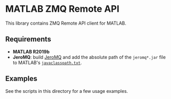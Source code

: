 # MATLAB ZMQ Remote API

This library contains ZMQ Remote API client for MATLAB.

## Requirements

 - **MATLAB R2019b**
 - **JeroMQ**: build [JeroMQ](https://github.com/zeromq/jeromq) and add the absolute path of the `jeromq*.jar` file to MATLAB's [`javaclasspath.txt`](https://mathworks.com/help/matlab/matlab_external/static-path-of-java-class-path.html).

## Examples

See the scripts in this directory for a few usage examples.
